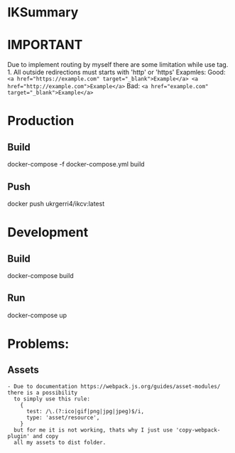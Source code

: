 # IKSummary

# IMPORTANT
  Due to implement routing by myself there are some limitation while use <a> tag.
		1. All outside redirections must starts with 'http' or 'https'
			Exapmles: 
				Good:
					```
					<a href="https://example.com" target="_blank">Example</a>
					<a href="http://example.com">Example</a>
					```
				Bad:
					```
					<a href="example.com" target="_blank">Example</a>
					```


# Production
  ## Build
  docker-compose -f docker-compose.yml build
  
  ## Push
  docker push ukrgerri4/ikcv:latest

# Development
  ## Build
  docker-compose build

  ## Run
  docker-compose up


# Problems:
  ## Assets
    - Due to documentation https://webpack.js.org/guides/asset-modules/ there is a possibility 
      to simply use this rule:
        {
          test: /\.(?:ico|gif|png|jpg|jpeg)$/i,
          type: 'asset/resource',
        }
      but for me it is not working, thats why I just use 'copy-webpack-plugin' and copy
      all my assets to dist folder.

        